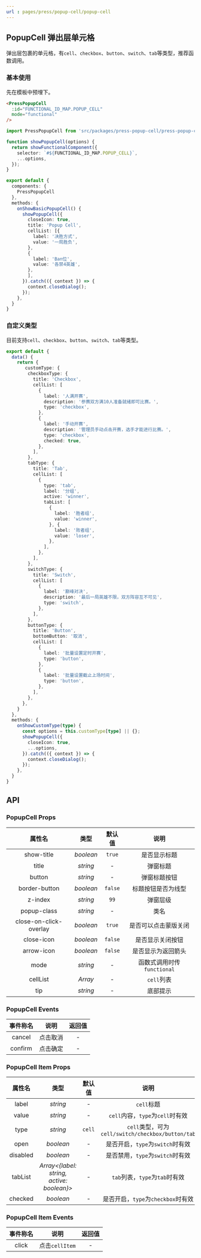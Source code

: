 ```yaml
---
url : pages/press/popup-cell/popup-cell
---
```


## PopupCell 弹出层单元格


弹出层包裹的单元格，有`cell`、`checkbox`、`button`、`switch`、`tab`等类型，推荐函数调用。


### 基本使用

先在模板中预埋下。

```html
<PressPopupCell
  :id="FUNCTIONAL_ID_MAP.POPUP_CELL"
  mode="functional"
/>
```

```ts
import PressPopupCell from 'src/packages/press-popup-cell/press-popup-cell.vue';

function showPopupCell(options) {
  return showFunctionalComponent({
    selector: `#${FUNCTIONAL_ID_MAP.POPUP_CELL}`,
    ...options,
  });
}

export default {
  components: {
    PressPopupCell
  },
  methods: {
    onShowBasicPopupCell() {
      showPopupCell({
        closeIcon: true,
        title: 'Popup Cell',
        cellList: [{
          label: '决胜方式',
          value: '一局胜负',
        },
        {
          label: 'Ban位',
          value: '各禁4英雄',
        },
        ],
      }).catch(({ context }) => {
        context.closeDialog();
      });
    },
  }
}
```


### 自定义类型

目前支持`cell`、`checkbox`、`button`、`switch`、`tab`等类型。


```ts
export default {
  data() {
    return {
       customType: {
        checkboxType: {
          title: 'Checkbox',
          cellList: [
            {
              label: '人满开赛',
              description: '参赛双方满10人准备就绪即可比赛。',
              type: 'checkbox',
            },
            {
              label: '手动开赛',
              description: '管理员手动点击开赛，选手才能进行比赛。',
              type: 'checkbox',
              checked: true,
            },
          ],
        },
        tabType: {
          title: 'Tab',
          cellList: [
            {
              type: 'tab',
              label: '分组',
              active: 'winner',
              tabList: [
                {
                  label: '胜者组',
                  value: 'winner',
                }, {
                  label: '败者组',
                  value: 'loser',
                },
              ],
            },
          ],
        },
        switchType: {
          title: 'Switch',
          cellList: [
            {
              label: '巅峰对决',
              description: '最后一局英雄不限，双方阵容互不可见',
              type: 'switch',
            },
          ],
        },
        buttonType: {
          title: 'Button',
          bottomButton: '取消',
          cellList: [
            {
              label: '批量设置定时开赛',
              type: 'button',
            },
            {
              label: '批量设置截止上场时间',
              type: 'button',
            },
          ],
        },
      },
    }
  },
  methods: {
    onShowCustomType(type) {
      const options = this.customType[type] || {};
      showPopupCell({
        closeIcon: true,
        ...options,
      }).catch(({ context }) => {
        context.closeDialog();
      });
    },
  }
}
```


## API

### PopupCell Props 

|         属性名         |   类型    | 默认值  |            说明            |
| :--------------------: | :-------: | :-----: | :------------------------: |
|       show-title       | _boolean_ | `true`  |        是否显示标题        |
|         title          | _string_  |    -    |          弹窗标题          |
|         button         | _string_  |    -    |        弹窗标题按钮        |
|     border-button      | _boolean_ | `false` |     标题按钮是否为线型     |
|        z-index         | _string_  |  `99`   |          弹窗层级          |
|      popup-class       | _string_  |    -    |            类名            |
| close-on-click-overlay | _boolean_ | `true`  |    是否可以点击蒙版关闭    |
|       close-icon       | _boolean_ | `false` |      是否显示关闭按钮      |
|       arrow-icon       | _boolean_ | `false` |     是否显示为返回箭头     |
|          mode          | _string_  |    -    | 函数式调用时传`functional` |
|        cellList        |  _Array_  |    -    |         `cell`列表         |
|          tip           | _string_  |    -    |          底部提示          |


### PopupCell Events

| 事件称名 |   说明   | 返回值 |
| :------: | :------: | :----: |
|  cancel  | 点击取消 |   -    |
| confirm  | 点击确定 |   -    |

### PopupCell Item Props 

|  属性名  |                   类型                    | 默认值 |                       说明                        |
| :------: | :---------------------------------------: | :----: | :-----------------------------------------------: |
|  label   |                 _string_                  |   -    |                    `cell`标题                     |
|  value   |                 _string_                  |   -    |         `cell`内容，`type`为`cell`时有效          |
|   type   |                 _string_                  | `cell` | `cell`类型，可为`cell/switch/checkbox/button/tab` |
|   open   |                 _boolean_                 |   -    |         是否开启，`type`为`switch`时有效          |
| disabled |                 _boolean_                 |   -    |         是否禁用，`type`为`switch`时有效          |
| tabList  | _Array<{label: string, active: boolean}>_ |   -    |          `tab`列表，`type`为`tab`时有效           |
| checked  |                 _boolean_                 |   -    |        是否开启，`type`为`checkbox`时有效         |


### PopupCell Item Events


| 事件称名 |      说明      | 返回值 |
| :------: | :------------: | :----: |
|  click   | 点击`cellItem` |   -    |
